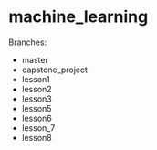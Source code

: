 # machine_learning
Branches:
- master
- capstone_project
- lesson1
- lesson2
- lesson3
- lesson5
- lesson6
- lesson_7
- lesson8
